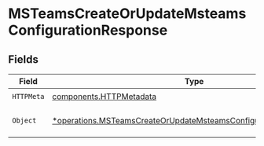 # MSTeamsCreateOrUpdateMsteamsConfigurationResponse


## Fields

| Field                                                                                                                                                 | Type                                                                                                                                                  | Required                                                                                                                                              | Description                                                                                                                                           |
| ----------------------------------------------------------------------------------------------------------------------------------------------------- | ----------------------------------------------------------------------------------------------------------------------------------------------------- | ----------------------------------------------------------------------------------------------------------------------------------------------------- | ----------------------------------------------------------------------------------------------------------------------------------------------------- |
| `HTTPMeta`                                                                                                                                            | [components.HTTPMetadata](../../models/components/httpmetadata.md)                                                                                    | :heavy_check_mark:                                                                                                                                    | N/A                                                                                                                                                   |
| `Object`                                                                                                                                              | [*operations.MSTeamsCreateOrUpdateMsteamsConfigurationResponseBody](../../models/operations/msteamscreateorupdatemsteamsconfigurationresponsebody.md) | :heavy_minus_sign:                                                                                                                                    | The request has succeeded.                                                                                                                            |